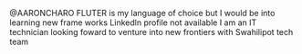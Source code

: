 @AARONCHARO
FLUTER is my language of choice but I would be into learning new frame works
Linkedln profile not available
I am an IT technician looking foward to venture into new frontiers with Swahilipot tech team
